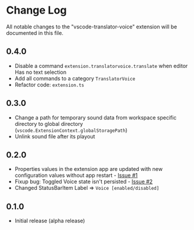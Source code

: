 # Change Log

All notable changes to the "vscode-translator-voice" extension will be documented in this file.

## 0.4.0
- Disable a command `extension.translatorvoice.translate` when editor Has no text selection
- Add all commands to a category `TranslatorVoice`
- Refactor code: `extension.ts`

## 0.3.0
- Change a path for temporary sound data from workspace specific directory to global directory (`vscode.ExtensionContext.globalStoragePath`)
- Unlink sound file after its playout

## 0.2.0
- Properties values in the extension app are updated with new configuration values without app restart - [Issue #1](https://github.com/yokawasa/vscode-translator-voice/issues/1)
- Fixup bug: Toggled Voice state isn't persisted - [Issue #2](https://github.com/yokawasa/vscode-translator-voice/issues/2)
- Changed StatusBarItem Label => `Voice [enabled/disabled]`

## 0.1.0
- Initial release (alpha release)
